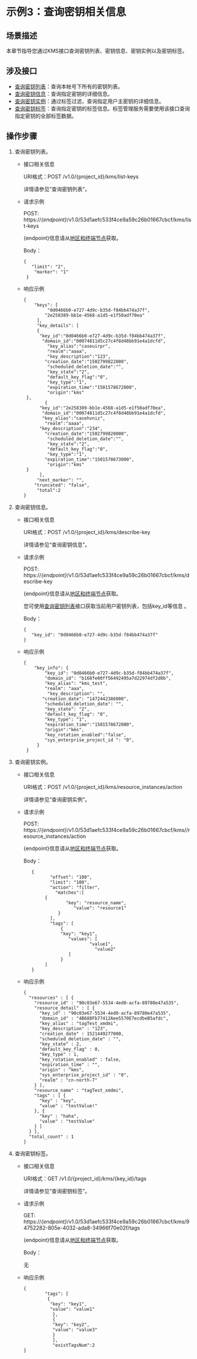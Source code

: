 # 示例3：查询密钥相关信息<a name="dew_02_0315"></a>

## 场景描述<a name="section9776155819918"></a>

本章节指导您通过KMS接口查询密钥列表、密钥信息、密钥实例以及密钥标签。

## 涉及接口<a name="section15659816111118"></a>

-   [查询密钥列表](#li103794521155)：查询本帐号下所有的密钥列表。
-   [查询密钥信息](#li520316371619)：查询指定密钥的详细信息。
-   [查询密钥实例](#li891281317163)：通过标签过滤，查询指定用户主密钥的详细信息。
-   [查询密钥标签](#li41712213166)：查询指定密钥的标签信息。标签管理服务需要使用该接口查询指定密钥的全部标签数据。

## 操作步骤<a name="section128393761511"></a>

1.  <a name="li103794521155"></a>查询密钥列表。
    -   接口相关信息

        URI格式：POST /v1.0/\{project\_id\}/kms/list-keys

        详情请参见“查询密钥列表”。

    -   请求示例

        POST: https://_\{endpoint\}_/v1.0/53d1aefc533f4ce9a59c26b01667cbcf/kms/list-keys

        \{endpoint\}信息请从[地区和终端节点](https://developer.huaweicloud.com/endpoint?DEW)获取。

        Body：

        ```
        {  
           "limit": "2", 
            "marker": "1"
         }
        ```

    -   响应示例

        ```
        { 
            "keys": [
                 "0d0466b0-e727-4d9c-b35d-f84bb474a37f", 
                "2e258389-bb1e-4568-a1d5-e1f50adf70ea"
             ],
             "key_details": [ 
             {   
              "key_id":"0d0466b0-e727-4d9c-b35d-f84bb474a37f",  
               "domain_id":"00074811d5c27c4f8d48bb91e4a1dcfd",
                 "key_alias":"caseuirpr",
                 "realm":"aaaa",
                 "key_description":"123", 
                "creation_date":"1502799822000",
                 "scheduled_deletion_date":"",
                 "key_state":"2",
                 "default_key_flag":"0",
                 "key_type":"1",
                 "expiration_time":"1501578672000",
                 "origin":"kms"
         }, 
                {   
              "key_id":"2e258389-bb1e-4568-a1d5-e1f50adf70ea",  
               "domain_id":"00074811d5c27c4f8d48bb91e4a1dcfd",  
               "key_alias":"casehvniz",
                "realm":"aaaa",   
              "key_description":"234", 
                "creation_date":"1502799820000", 
                 "scheduled_deletion_date":"",
                 "key_state":"2",
                 "default_key_flag":"0",
                 "key_type":"1", 
                "expiration_time":"1501578673000",
                 "origin":"kms"
         }
              ],
             "next_marker": "", 
            "truncated": "false",
             "total":2 
        }
        ```

2.  <a name="li520316371619"></a>查询密钥信息。
    -   接口相关信息

        URI格式：POST /v1.0/\{project\_id\}/kms/describe-key

        详情请参见“查询密钥信息”。

    -   请求示例

        POST: https://_\{endpoint\}_/v1.0/53d1aefc533f4ce9a59c26b01667cbcf/kms/describe-key

        \{endpoint\}信息请从[地区和终端节点](https://developer.huaweicloud.com/endpoint?DEW)获取。

        您可使用[查询密钥列表](https://support.huaweicloud.com/api-dew/ListKeys.html)接口获取当前用户密钥列表，包括key\_id等信息 。

        Body：

        ```
        {  
           "key_id": "0d0466b0-e727-4d9c-b35d-f84bb474a37f" 
        }
        ```

    -   响应示例

        ```
        { 
            "key_info": { 
                "key_id": "0d0466b0-e727-4d9c-b35d-f84bb474a37f", 
                "domain_id": "b168fe00ff56492495a7d22974df2d0b", 
                "key_alias": "kms_test", 
                "realm": "aaa",
                 "key_description": "",  
               "creation_date": "1472442386000", 
                "scheduled_deletion_date": "", 
                "key_state": "2", 
                "default_key_flag": "0", 
                "key_type": "1", 
                "expiration_time":"1501578672000", 
                "origin":"kms", 
                "key_rotation_enabled":"false", 
                "sys_enterprise_project_id ": "0",
             }
         }
        ```

3.  <a name="li891281317163"></a>查询密钥实例。
    -   接口相关信息

        URI格式：POST /v1.0/\{project\_id\}/kms/resource\_instances/action

        详情请参见“查询密钥实例”。

    -   请求示例

        POST: https://_\{endpoint\}_/v1.0/53d1aefc533f4ce9a59c26b01667cbcf/kms//resource\_instances/action

        \{endpoint\}信息请从[地区和终端节点](https://developer.huaweicloud.com/endpoint?DEW)获取。

        Body：

        ```
           { 
                  "offset": "100",  
                  "limit": "100",  
                  "action": "filter",
                    "matches":[   
                {    
                        "key": "resource_name",  
                           "value": "resource1"    
                     }  
                  ],  
                  "tags": [  
                      {      
                      "key": "key1",    
                         "values": [    
                                 "value1",   
                                   "value2"   
                         ]  
                      }   
                ]   
           }
        ```

    -   响应示例

        ```
        {
          "resources" : [ {
            "resource_id" : "90c03e67-5534-4ed0-acfa-89780e47a535",
            "resource_detail" : [ {
              "key_id" : "90c03e67-5534-4ed0-acfa-89780e47a535",
              "domain_id" : "4B688Fb77412Aee5570E7ecdbeB5afdc",
              "key_alias" : "tagTest_xmdmi",
              "key_description" : "123",
              "creation_date" : 1521449277000,
              "scheduled_deletion_date" : "",
              "key_state" : 2,
              "default_key_flag" : 0,
              "key_type" : 1,
              "key_rotation_enabled" : false,
              "expiration_time" : "",
              "origin" : "kms",
              "sys_enterprise_project_id" : "0",
              "realm" : "cn-north-7"
            } ],
            "resource_name" : "tagTest_xmdmi",
            "tags" : [ {
              "key" : "key",
              "value" : "testValue!"
            }, {
              "key" : "haha",
              "value" : "testValue"
            } ]
          } ],
          "total_count" : 1
        }
        ```

4.  <a name="li41712213166"></a>查询密钥标签。
    -   接口相关信息

        URI格式：GET /v1.0/\{project\_id\}/kms/\{key\_id\}/tags

        详情请参见“查询密钥标签”。

    -   请求示例

        GET: https://_\{endpoint\}_/v1.0/53d1aefc533f4ce9a59c26b01667cbcf/kms/94752282-805e-4032-ada8-34966f70e02f/tags

        \{endpoint\}信息请从[地区和终端节点](https://developer.huaweicloud.com/endpoint?DEW)获取。

        Body：

        无

    -   响应示例

        ```
        { 
                "tags": [   
                 {   
                  "key": "key1",   
                  "value": "value1" 
                   }, 
                   {  
                   "key": "key2",  
                   "value": "value3" 
                   } 
                   ], 
                   "existTagsNum":2  
        }
        ```

